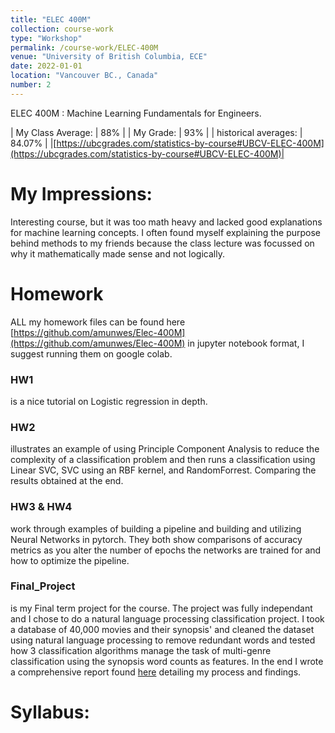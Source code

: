 ```yaml
---
title: "ELEC 400M"
collection: course-work
type: "Workshop"
permalink: /course-work/ELEC-400M
venue: "University of British Columbia, ECE"
date: 2022-01-01
location: "Vancouver BC., Canada"
number: 2
---
```


ELEC 400M : Machine Learning Fundamentals for Engineers.

| My Class Average: | 88% |
| My Grade: | 93% |
| historical averages: | 84.07% | 
|[https://ubcgrades.com/statistics-by-course#UBCV-ELEC-400M](https://ubcgrades.com/statistics-by-course#UBCV-ELEC-400M)|

# My Impressions:
Interesting course, but it was too math heavy and lacked good explanations for machine learning concepts. I often found myself explaining the purpose behind methods to my friends because the class lecture was focussed on why it mathematically made sense and not logically.

# Homework
ALL my homework files can be found here [https://github.com/amunwes/Elec-400M](https://github.com/amunwes/Elec-400M) in jupyter notebook format, I suggest running them on google colab.

### HW1 
is a nice tutorial on Logistic regression in depth.

### HW2 
illustrates an example of using Principle Component Analysis to reduce the complexity of a classification problem and then runs a classification using Linear SVC, SVC using an RBF kernel, and RandomForrest. Comparing the results obtained at the end.

### HW3 & HW4
work through examples of building a pipeline and building and utilizing Neural Networks in pytorch. They both show comparisons of accuracy metrics as you alter the number of epochs the networks are trained for and how to optimize the pipeline.

### Final_Project 
is my Final term project for the course. The project was fully independant and I chose to do a natural language processing classification project. I took a database of 40,000 movies and their synopsis' and cleaned the dataset using natural language processing to remove redundant words and tested how 3 classification algorithms manage the task of multi-genre classification using the synopsis word counts as features.
In the end I wrote a comprehensive report found [here](homework/ELEC400M_Final_Project_Report.pdf) detailing my process and findings.

# Syllabus:  
<object data="{{ site.url }}{{ site.baseurl }}/syllabus/Syllabus_400M.pdf" width="1000" height="1000" type="application/pdf">
</object>



